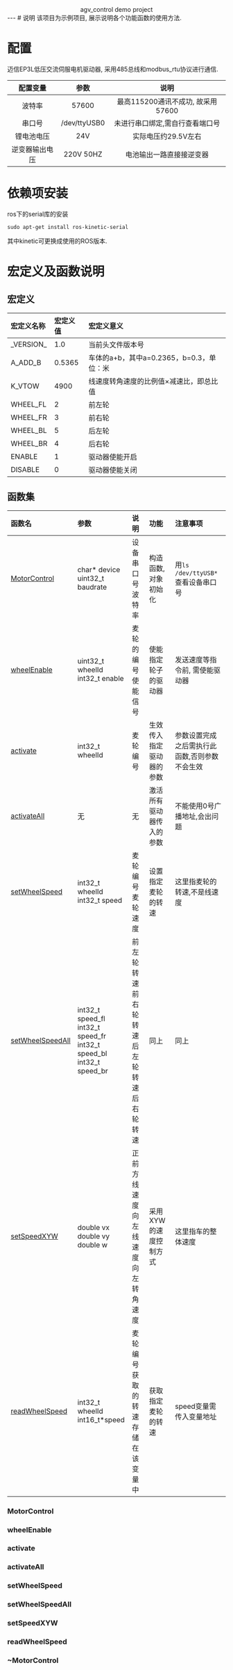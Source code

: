 <center>agv_control demo project</center>
---
# 说明
该项目为示例项目, 展示说明各个功能函数的使用方法.

# 配置
迈信EP3L低压交流伺服电机驱动器, 采用485总线和modbus_rtu协议进行通信.

|    配置变量    |     参数     |               说明                |
| :------------: | :----------: | :-------------------------------: |
|     波特率     |    57600     | 最高115200通讯不成功, 故采用57600 |
|     串口号     | /dev/ttyUSB0 |  未进行串口绑定,需自行查看端口号  |
|   锂电池电压   |     24V      |        实际电压约29.5V左右        |
| 逆变器输出电压 |  220V 50HZ   |     电池输出一路直接接逆变器      |

# 依赖项安装
ros下的serial库的安装
```
sudo apt-get install ros-kinetic-serial
```
其中kinetic可更换成使用的ROS版本.

# 宏定义及函数说明
## 宏定义
| 宏定义名称  | 宏定义值 | 宏定义意义                               |
| :---------- | :------- | :--------------------------------------- |
| \_VERSION\_ | 1.0      | 当前头文件版本号                         |
| A_ADD_B     | 0.5365   | 车体的a+b，其中a=0.2365，b=0.3，单位：米 |
| K_VTOW      | 4900     | 线速度转角速度的比例值×减速比，即总比值  |
| WHEEL_FL    | 2        | 前左轮                                   |
| WHEEL_FR    | 3        | 前右轮                                   |
| WHEEL_BL    | 5        | 后左轮                                   |
| WHEEL_BR    | 4        | 后右轮                                   |
| ENABLE      | 1        | 驱动器使能开启                           |
| DISABLE     | 0        | 驱动器使能关闭                           |

## 函数集
| 函数名                        | 参数                               | 说明                   | 功能                 | 注意事项                              |
| :---------------------------- | :--------------------------------- | :--------------------- | :------------------- | :------------------------------------ |
| [MotorControl](#MotorControl) | char* device <br>uint32_t baudrate | 设备串口号<br>波特率   | 构造函数, 对象初始化 | 用```ls /dev/ttyUSB*```查看设备串口号 |
| [wheelEnable](#wheelEnable)   | uint32_t wheelId<br>int32_t enable | 麦轮的编号<br>使能信号 | 使能指定轮子的驱动器 | 发送速度等指令前, 需使能驱动器        |
|[activate](#activate)|int32_t wheelId|麦轮编号|生效传入指定驱动器的参数|参数设置完成之后需执行此函数,否则参数不会生效|
|[activateAll](#activateall)|无|无|激活所有驱动器传入的参数|不能使用0号广播地址,会出问题
|[setWheelSpeed](#setwheelspeed)|int32_t wheelId<br>int32_t speed|麦轮编号<br>麦轮速度|设置指定麦轮的转速|这里指麦轮的转速,不是线速度|
|[setWheelSpeedAll](#setwheelspeedall)|int32_t speed_fl<br>int32_t speed_fr<br>int32_t speed_bl<br>int32_t speed_br|前左轮转速<br>前右轮转速<br>后左轮转速<br>后右轮转速|同上|同上|
|[setSpeedXYW](#setspeedXYW)|double vx<br>double vy<br>double w|正前方线速度<br>向左线速度<br>向左转角速度|采用XYW的速度控制方式|这里指车的整体速度|
|[readWheelSpeed](#readwheelspeed)|int32_t wheelId<br>int16_t*speed|麦轮编号<br>获取的转速存储在该变量中|获取指定麦轮的转速|speed变量需传入变量地址|

### MotorControl
### wheelEnable
### activate
### activateAll
### setWheelSpeed
### setWheelSpeedAll
### setSpeedXYW
### readWheelSpeed
### ~MotorControl
